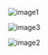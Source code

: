 ![image1](https://github.com/LanceryH/Cnes_LP_VB5E/assets/108919405/b849eaf6-7bdb-44da-b5dd-475332dd8b32)

![image3](https://github.com/LanceryH/Cnes_LP_VB5E/assets/108919405/6e85f981-0037-4e2e-8f1c-17d84744826c)

![image2](https://github.com/LanceryH/Cnes_LP_VB5E/assets/108919405/f20da150-29e7-4f40-b9e2-166c1b3e894f)
